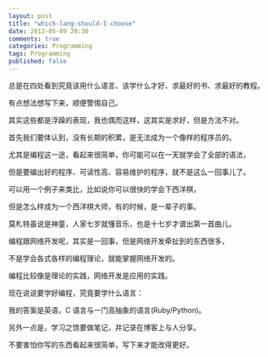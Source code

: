 ```yaml
---
layout: post
title: "which-lang-should-I-choose"
date: 2012-05-09 20:30
comments: true
categories: Programming
tags: Programming
published: false
---
```


总是在四处看到究竟该用什么语言、该学什么才好、求最好的书、求最好的教程。

有点想法想写下来，顺便警惕自己。

其实这些都是浮躁的表现，我也偶而这样，这其实是求好，但是方法不对。

首先我们要体认到，没有长期的积累，是无法成为一个像样的程序员的。

尤其是编程这一途，看起来很简单，你可能可以在一天就学会了全部的语法，

但是要编出好的程序、可读性高、容易维护的程序，就不是这么一回事儿了。

可以用一个例子来类比，比如说你可以很快的学会下西洋棋，

但是怎么样成为一个西洋棋大师，有的时候，是一辈子的事。

莫札特虽说是神童，人家七岁就懂音乐，也是十七岁才谱出第一首曲儿。

编程跟网络开发呢，其实是一回事，但是网络开发牵扯到的东西很多，

不是学会各式各样的编程理论，就能掌握网络开发的。

编程比较像是理论的实践，网络开发是应用的实践。

现在说说要学好编程，究竟要学什么语言：

我的答案是英语，C 语言与一门高抽象的语言(Ruby/Python)。

另外一点是，学习之馀要做笔记，并记录在博客上与人分享。

不要害怕你写的东西看起来很简单，写下来才能改得更好。



